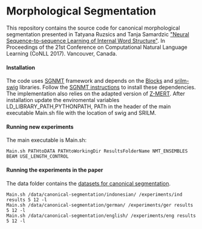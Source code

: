 # Morphological Segmentation
This repository contains the source code for canonical morphological segmentation presented in Tatyana Ruzsics and Tanja Samardzic ["Neural Sequence-to-sequence Learning of Internal Word  Structure"](http://www.aclweb.org/anthology/K17-2004). In Proceedings of the 21st Conference on Computational Natural Language Learning (CoNLL 2017). Vancouver, Canada.

#### Installation

The code uses [SGNMT](http://ucam-smt.github.io/sgnmt/html/index.html) framework and depends on the [Blocks](http://blocks.readthedocs.io/en/latest/) and  [srilm-swig](https://github.com/desilinguist/swig-srilm) libraries. Follow the [SGNMT instructions](http://ucam-smt.github.io/sgnmt/html/setup.html) to install these dependencies. The implementation also relies on the adapted version of [Z-MERT](http://cs.jhu.edu/~ozaidan/zmert/). After installation update the enviromental variables LD_LIBRARY_PATH,PYTHONPATH, PATh in the header of the main executable Main.sh file with the location of swig and SRILM. 

#### Running new experiments

The main executable is Main.sh:

```
Main.sh PATHtoDATA PATHtoWorkingDir ResultsFolderName NMT_ENSEMBLES BEAM USE_LENGTH_CONTROL
```


#### Running the experiments in the paper
The data folder contains the [datasets for canonical segmentation](https://github.com/ryancotterell/canonical-segmentation). 
```
Main.sh /data/canonical-segmentation/indonesian/ /experiments/ind results 5 12 -l
Main.sh /data/canonical-segmentation/german/ /experiments/ger results 5 12 -l
Main.sh /data/canonical-segmentation/english/ /experiments/eng results 5 12 -l
```
